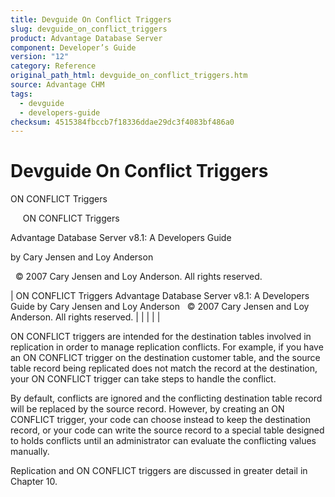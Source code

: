 ```yaml
---
title: Devguide On Conflict Triggers
slug: devguide_on_conflict_triggers
product: Advantage Database Server
component: Developer’s Guide
version: "12"
category: Reference
original_path_html: devguide_on_conflict_triggers.htm
source: Advantage CHM
tags:
  - devguide
  - developers-guide
checksum: 4515384fbccb7f18336ddae29dc3f4083bf486a0
---
```


# Devguide On Conflict Triggers

ON CONFLICT Triggers

     ON CONFLICT Triggers

Advantage Database Server v8.1: A Developers Guide

by Cary Jensen and Loy Anderson

  © 2007 Cary Jensen and Loy Anderson. All rights reserved.

| ON CONFLICT Triggers  Advantage Database Server v8.1: A Developers Guide  by Cary Jensen and Loy Anderson    © 2007 Cary Jensen and Loy Anderson. All rights reserved. |  |  |  |  |

ON CONFLICT triggers are intended for the destination tables involved in replication in order to manage replication conflicts. For example, if you have an ON CONFLICT trigger on the destination customer table, and the source table record being replicated does not match the record at the destination, your ON CONFLICT trigger can take steps to handle the conflict.

By default, conflicts are ignored and the conflicting destination table record will be replaced by the source record. However, by creating an ON CONFLICT trigger, your code can choose instead to keep the destination record, or your code can write the source record to a special table designed to holds conflicts until an administrator can evaluate the conflicting values manually.

Replication and ON CONFLICT triggers are discussed in greater detail in Chapter 10.
